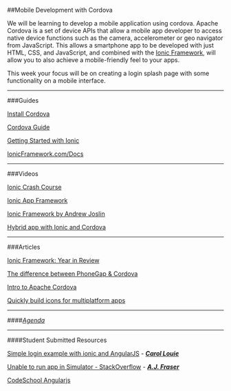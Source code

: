 
##Mobile Development with Cordova

We will be learning to develop a mobile application using cordova. Apache Cordova is a set of device APIs that allow a mobile app developer to access native device functions such as the camera, accelerometer or geo navigator from JavaScript.  This allows a smartphone app to be developed with just HTML, CSS, and JavaScript, and combined with the [Ionic Framework](http://ionicframework.com/), will allow you to also achieve a mobile-friendly feel to your apps.

This week your focus will be on creating a login splash page with some functionality on a mobile interface.

---

###Guides

[Install Cordova](http://cordova.apache.org/docs/en/4.0.0/guide_cli_index.md.html)

[Cordova Guide](http://cordova.apache.org/docs/en/4.0.0/)

[Getting Started with Ionic](http://ionicframework.com/getting-started/)

[IonicFramework.com/Docs](http://ionicframework.com/docs/)

---

###Videos

[Ionic Crash Course](https://www.youtube.com/watch?v=C-UwOWB9Io4&feature=youtu.be)

[Ionic App Framework](https://www.youtube.com/watch?v=nh9EARpk-dc)

[Ionic Framework by Andrew Joslin](https://www.youtube.com/watch?v=ZjPRj2Vp74U)

[Hybrid app with Ionic and Cordova](https://www.youtube.com/watch?v=sCnGSOaaZFo)

---

###Articles

[Ionic Framework: Year in Review](http://ionicframework.com/blog/ionic-one-year-review/)

[The difference between PhoneGap & Cordova](http://phonegap.com/2012/03/19/phonegap-cordova-and-what%E2%80%99s-in-a-name/)

[Intro to Apache Cordova](http://www.informit.com/articles/article.aspx?p=2235541)

[Quickly build icons for multiplatform apps](http://ticons.fokkezb.nl/)

---

####[*Agenda*](../../agenda/january/week-4.md)

---

####Student Submitted Resources

[Simple login example with ionic and AngularJS](http://devdactic.com/simple-login-example-with-ionic-and-angularjs/) - [***Carol Louie***](http://uitblog.com/)

[Unable to run app in Simulator - StackOverflow](http://stackoverflow.com/questions/25967606/fbsopenapplicationerrordomain-code-4-error) - [***A.J. Fraser***](http://www.startupodyssey.ca/)

[CodeSchool Angularjs](https://www.codeschool.com/paths/javascript#angular-js)
